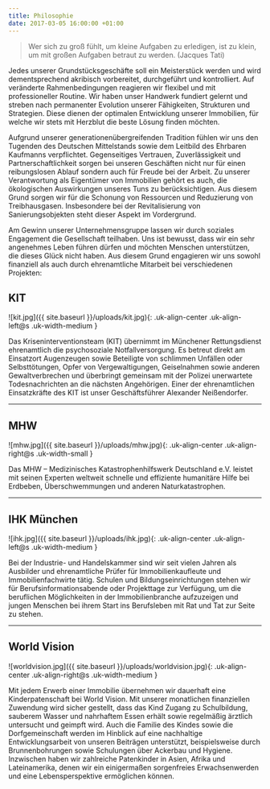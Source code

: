 ```yaml
---
title: Philosophie
date: 2017-03-05 16:00:00 +01:00
---
```


> Wer sich zu groß fühlt, um kleine Aufgaben zu erledigen, ist zu klein, um mit großen Aufgaben
> betraut zu werden. (Jacques Tati)

Jedes unserer Grundstücksgeschäfte soll ein Meisterstück werden und wird dementsprechend akribisch vorbereitet, durchgeführt und kontrolliert. Auf veränderte Rahmenbedingungen reagieren wir flexibel und mit professioneller Routine. Wir haben unser Handwerk fundiert gelernt und streben nach permanenter Evolution unserer Fähigkeiten, Strukturen und Strategien. Diese dienen der optimalen Entwicklung unserer Immobilien, für welche wir stets mit Herzblut die beste Lösung finden möchten.

Aufgrund unserer generationenübergreifenden Tradition fühlen wir uns den Tugenden des Deutschen Mittelstands sowie dem Leitbild des Ehrbaren Kaufmanns verpflichtet. Gegenseitiges Vertrauen, Zuverlässigkeit und Partnerschaftlichkeit sorgen bei unseren Geschäften nicht nur für einen reibungslosen Ablauf sondern auch für Freude bei der Arbeit. Zu unserer Verantwortung als Eigentümer von Immobilien gehört es auch, die ökologischen Auswirkungen unseres Tuns zu berücksichtigen. Aus diesem Grund sorgen wir für die Schonung von Ressourcen und Reduzierung von Treibhausgasen. Insbesondere bei der Revitalisierung von Sanierungsobjekten steht dieser Aspekt im Vordergrund.

Am Gewinn unserer Unternehmensgruppe lassen wir durch soziales Engagement die Gesellschaft teilhaben. Uns ist bewusst, dass wir ein sehr angenehmes Leben führen dürfen und möchten Menschen unterstützen, die dieses Glück nicht haben. Aus diesem Grund engagieren wir uns sowohl finanziell als auch durch ehrenamtliche Mitarbeit bei verschiedenen Projekten:

## KIT

![kit.jpg]({{ site.baseurl }}/uploads/kit.jpg){: .uk-align-center .uk-align-left@s .uk-width-medium }

Das Kriseninterventionsteam (KIT) übernimmt im Münchener Rettungsdienst ehrenamtlich die psychosoziale Notfallversorgung. Es betreut direkt am Einsatzort Augenzeugen sowie Beteiligte von schlimmen Unfällen oder Selbsttötungen, Opfer von Vergewaltigungen, Geiselnahmen sowie anderen Gewaltverbrechen und überbringt gemeinsam mit der Polizei unerwartete Todesnachrichten an die nächsten Angehörigen. Einer der ehrenamtlichen Einsatzkräfte des KIT ist unser Geschäftsführer Alexander Neißendorfer.

---

## MHW

![mhw.jpg]({{ site.baseurl }}/uploads/mhw.jpg){: .uk-align-center .uk-align-right@s .uk-width-small }

Das MHW – Medizinisches Katastrophenhilfswerk Deutschland e.V. leistet mit seinen Experten weltweit schnelle und effiziente humanitäre Hilfe bei Erdbeben, Überschwemmungen und anderen Naturkatastrophen.

---

## IHK München

![ihk.jpg]({{ site.baseurl }}/uploads/ihk.jpg){: .uk-align-center .uk-align-left@s .uk-width-medium }

Bei der Industrie- und Handelskammer sind wir seit vielen Jahren als Ausbilder und ehrenamtliche Prüfer für Immobilienkaufleute und Immobilienfachwirte tätig. Schulen und Bildungseinrichtungen stehen wir für Berufsinformationsabende oder Projekttage zur Verfügung, um die beruflichen Möglichkeiten in der Immobilienbranche aufzuzeigen und jungen Menschen bei ihrem Start ins Berufsleben mit Rat und Tat zur Seite zu stehen.

---

## World Vision

![worldvision.jpg]({{ site.baseurl }}/uploads/worldvision.jpg){: .uk-align-center .uk-align-right@s .uk-width-medium }

Mit jedem Erwerb einer Immobilie übernehmen wir dauerhaft eine Kinderpatenschaft bei World Vision. Mit unserer monatlichen finanziellen Zuwendung wird sicher gestellt, dass das Kind Zugang zu Schulbildung, sauberem Wasser und nahrhaftem Essen erhält sowie regelmäßig ärztlich untersucht und geimpft wird. Auch die Familie des Kindes sowie die Dorfgemeinschaft werden im Hinblick auf eine nachhaltige Entwicklungsarbeit von unseren Beiträgen unterstützt, beispielsweise durch Brunnenbohrungen sowie Schulungen über Ackerbau und Hygiene. Inzwischen haben wir zahlreiche Patenkinder in Asien, Afrika und Lateinamerika, denen wir ein einigermaßen sorgenfreies Erwachsenwerden und eine Lebensperspektive ermöglichen können.
